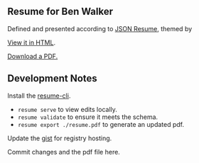 ## Resume for Ben Walker
Defined and presented according to [JSON Resume](https://jsonresume.org/), themed by

[View it in HTML](https://registry.jsonresume.org/benwalk).

[Download a PDF.]()


## Development Notes

Install the [resume-cli](https://github.com/jsonresume/resume-cli).
- `resume serve` to view edits locally.
- `resume validate` to ensure it meets the schema.
- `resume export ./resume.pdf` to generate an updated pdf.

Update the [gist](https://gist.github.com/benwalk/287152c8257a6f842e5bb8d789b2e9d0) for registry hosting.

Commit changes and the pdf file here.
